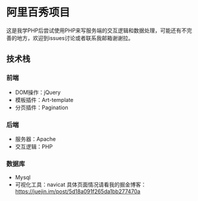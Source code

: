 # 阿里百秀项目
这是我学PHP后尝试使用PHP来写服务端的交互逻辑和数据处理，可能还有不完善的地方，欢迎到issues讨论或者联系我邮箱谢谢拉。
## 技术栈
### 前端
- DOM操作：jQuery
- 模板插件：Art-template
- 分页插件：Pagination
### 后端
- 服务器：Apache
- 交互逻辑：PHP
### 数据库
- Mysql
- 可视化工具：navicat
具体页面情况请看我的掘金博客：https://juejin.im/post/5d18a091f265da1bb277470a
